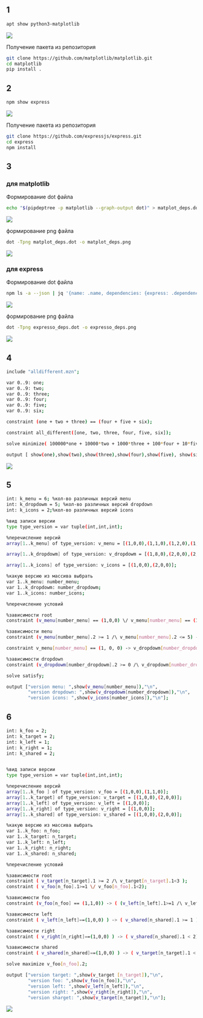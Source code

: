 ## 1
```bash
apt show python3-matplotlib
```
<image src="https://github.com/user-attachments/assets/6024e619-ce15-496c-95b4-80e87fcd021c">

Получение пакета из репозитория

```bash
git clone https://github.com/matplotlib/matplotlib.git
cd matplotlib
pip install .      
```

## 2
```bash
npm show express
```

<image src="https://github.com/user-attachments/assets/4cd95b3f-587b-4b48-ad5e-8544ed73fab6">

Получение пакета из репозитория
```bash
git clone https://github.com/expressjs/express.git
cd express
npm install
```
## 3
### для matplotlib
Формирование dot файла 
```bash
echo "$(pipdeptree -p matplotlib --graph-output dot)" > matplot_deps.dot
```
<image src="https://github.com/user-attachments/assets/0ac6d7f4-5b7a-437a-9cac-21eeee158a73">

формирование png файла 
```bash
dot -Tpng matplot_deps.dot -o matplot_deps.png
```
<image src="https://github.com/user-attachments/assets/dee8bab5-6d2e-4aea-b947-eebe15259373">

### для express
Формирование dot файла 
```bash
npm ls -a --json | jq '{name: .name, dependencies: {express: .dependencies.express}}' | npm2dot > expresso_deps.dot
```
<image src="https://github.com/user-attachments/assets/9402a1f3-d20c-4b07-852e-abf1f673637a">

формирование png файла 
```bash
dot -Tpng expresso_deps.dot -o expresso_deps.png
```
<image src="https://github.com/user-attachments/assets/dc51809a-3ea3-4b58-9602-8d89aefc8c92">


## 4
```bash
include "alldifferent.mzn";

var 0..9: one; 
var 0..9: two;
var 0..9: three;
var 0..9: four;
var 0..9: five;
var 0..9: six;

constraint (one + two + three) == (four + five + six);

constraint all_different([one, two, three, four, five, six]);

solve minimize( 100000*one + 10000*two + 1000*three + 100*four + 10*five + six);

output [ show(one),show(two),show(three),show(four),show(five), show(six) ];
```
<image src="https://github.com/user-attachments/assets/197e6985-649e-4daa-bb77-8383483dc91f">

## 5
```bash
int: k_menu = 6; %кол-во различных версий menu
int: k_dropdowm = 5; %кол-во различных версий dropdown
int: k_icons = 2;%кол-во различных версий icons 

%вид записи версии
type type_version = var tuple(int,int,int);

%перечисление версий
array[1..k_menu] of type_version: v_menu = [(1,0,0),(1,1,0),(1,2,0),(1,3,0),(1,4,0),(1,5,0)];

array[1..k_dropdowm] of type_version: v_dropdowm = [(1,8,0),(2,0,0),(2,1,0),(2,2,0),(2,3,0)];

array[1..k_icons] of type_version: v_icons = [(1,0,0),(2,0,0)];

%какую версию из массива выбрать
var 1..k_menu: number_menu;
var 1..k_dropdowm: number_dropdowm;
var 1..k_icons: number_icons;

%перечисление условий

%зависимости root
constraint (v_menu[number_menu] == (1,0,0) \/ v_menu[number_menu] == (1, 5, 0) /\ v_icons[number_icons] == (1, 0, 0));

%зависимости menu
constraint (v_menu[number_menu].2 >= 1 /\ v_menu[number_menu].2 <= 5) -> (v_dropdowm[number_dropdowm] == (2, 3, 0) \/ v_dropdowm[number_dropdowm] == (2, 0, 0));

constraint v_menu[number_menu] == (1, 0, 0) -> v_dropdowm[number_dropdowm] == (1, 8, 0);

%зависимости dropdown
constraint (v_dropdowm[number_dropdowm].2 >= 0 /\ v_dropdowm[number_dropdowm].2 <= 3) -> v_icons[number_icons] == (2, 0, 0);

solve satisfy;

output ["version menu: ",show(v_menu[number_menu]),"\n",
        "version dropdown: ",show(v_dropdowm[number_dropdowm]),"\n",
        "version icons: ",show(v_icons[number_icons]),"\n"];
```
## 6
```bash
int: k_foo = 2; 
int: k_target = 2; 
int: k_left = 1;
int: k_right = 1; 
int: k_shared = 2; 


%вид записи версии
type type_version = var tuple(int,int,int);

%перечисление версий
array[1..k_foo ] of type_version: v_foo = [(1,0,0),(1,1,0)];
array[1..k_target] of type_version: v_target = [(1,0,0),(2,0,0)];
array[1..k_left] of type_version: v_left = [(1,0,0)];
array[1..k_right] of type_version: v_right = [(1,0,0)];
array[1..k_shared] of type_version: v_shared = [(1,0,0),(2,0,0)];

%какую версию из массива выбрать
var 1..k_foo: n_foo;
var 1..k_target: n_target;
var 1..k_left: n_left;
var 1..k_right: n_right;
var 1..k_shared: n_shared;

%перечисление условий

%зависимости root
constraint ( v_target[n_target].1 >= 2 /\ v_target[n_target].1<3 );
constraint ( v_foo[n_foo].1>=1 \/ v_foo[n_foo].1<2);

%зависимости foo 
constraint (v_foo[n_foo] == (1,1,0)) -> ( (v_left[n_left].1>=1 /\ v_left[n_left].1<2) \/ (v_right[n_right].1>=1 /\ v_right[n_right].1<2));

%зависимости left 
constraint ( v_left[n_left]==(1,0,0) ) -> ( v_shared[n_shared].1 >= 1 );

%зависимости right
constraint ( v_right[n_right]==(1,0,0) ) -> ( v_shared[n_shared].1 < 2);

%зависимости shared
constraint ( v_shared[n_shared]==(1,0,0) ) -> ( v_target[n_target].1 < 2 /\ v_target[n_target].1 >= 1);

solve maximize v_foo[n_foo].2;

output ["version target: ",show(v_target [n_target]),"\n",
        "version foo: ",show(v_foo[n_foo]),"\n",
        "version left: ",show(v_left[n_left]),"\n",
        "version right: ",show(v_right[n_right]),"\n",
        "version sharget: ",show(v_target[n_target]),"\n"];
```
<image src="https://github.com/user-attachments/assets/b802d0bb-c1a9-41e3-b250-00e396f37cde">
